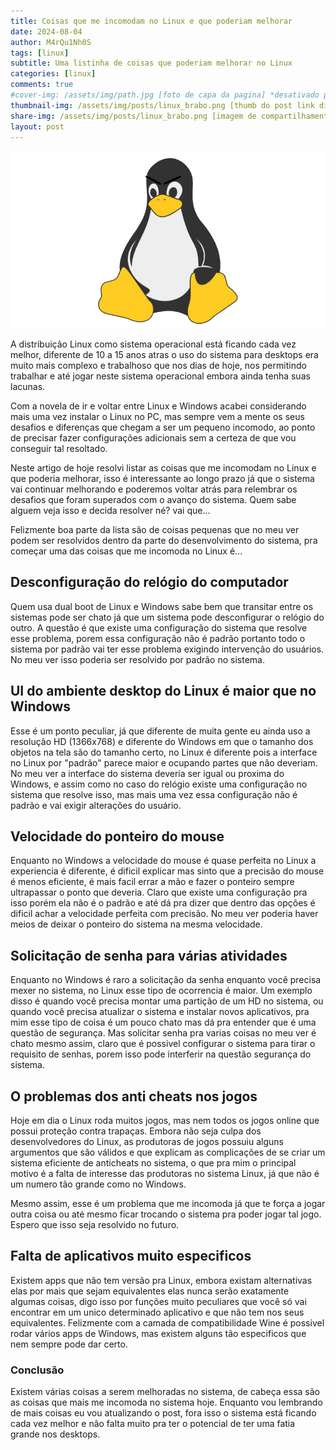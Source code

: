 ```yaml
---
title: Coisas que me incomodam no Linux e que poderiam melhorar
date: 2024-08-04
author: M4rQu1Nh0S
tags: [linux]
subtitle: Uma listinha de coisas que poderiam melhorar no Linux
categories: [linux]
comments: true
#cover-img: /assets/img/path.jpg [foto de capa da pagina] *desativado por hashtag #
thumbnail-img: /assets/img/posts/linux_brabo.png [thumb do post link direto]
share-img: /assets/img/posts/linux_brabo.png [imagem de compartilhamento link direto]
layout: post
---
```


<p align='center'><img alt='Tux com cara de bravo' src="/assets/img/posts/linux_brabo.png"/></p>
A distribuição Linux como sistema operacional está ficando cada vez melhor, diferente de 10 a 15 anos atras o uso do sistema para desktops era muito mais complexo e trabalhoso que nos dias de hoje, nos permitindo trabalhar e até jogar neste sistema operacional embora ainda tenha suas lacunas.

Com a novela de ir e voltar entre Linux e Windows acabei considerando mais uma vez instalar o Linux no PC, mas sempre vem a mente os seus desafios e diferenças que chegam a ser um pequeno incomodo, ao ponto de precisar fazer configurações adicionais sem a certeza de que vou conseguir tal resoltado.

Neste artigo de hoje resolvi listar as coisas que me incomodam no Linux e que poderia melhorar, isso é interessante ao longo prazo já que o sistema vai continuar melhorando e poderemos voltar atrás para relembrar os desafios que foram superados com o avanço do sistema. Quem sabe alguem veja isso e decida resolver né? vai que...

Felizmente boa parte da lista são de coisas pequenas que no meu ver podem ser resolvidos dentro da parte do desenvolvimento do sistema, pra começar uma das coisas que me incomoda no Linux é...

## Desconfiguração do relógio do computador
Quem usa dual boot de Linux e Windows sabe bem que transitar entre os sistemas pode ser chato já que um sistema pode desconfigurar o relógio do outro. A questão é que existe uma configuração do sistema que resolve esse problema, porem essa configuração não é padrão portanto todo o sistema por padrão vai ter esse problema exigindo intervenção do usuários. No meu ver isso poderia ser resolvido por padrão no sistema.

## UI do ambiente desktop do Linux é maior que no Windows
Esse é um ponto peculiar, já que diferente de muita gente eu ainda uso a resolução HD (1366x768) e diferente do Windows em que o tamanho dos objetos na tela são do tamanho certo, no Linux é diferente pois a interface no Linux por "padrão" parece maior e ocupando partes que não deveriam. No meu ver a interface do sistema deveria ser igual ou proxima do Windows, e assim como no caso do relógio existe uma configuração no sistema que resolve isso, mas mais uma vez essa configuração não é padrão e vai exigir alterações do usuário.

## Velocidade do ponteiro do mouse
Enquanto no Windows a velocidade do mouse é quase perfeita no Linux a experiencia é diferente, é dificil explicar mas sinto que a precisão do mouse é menos eficiente, é mais facil errar a mão e fazer o ponteiro sempre ultrapassar o ponto que deveria. Claro que existe uma configuração pra isso porém ela não é o padrão e até dá pra dizer que dentro das opções é dificil achar a velocidade perfeita com precisão. No meu ver poderia haver meios de deixar o ponteiro do sistema na mesma velocidade.

## Solicitação de senha para várias atividades
Enquanto no Windows é raro a solicitação da senha enquanto você precisa mexer no sistema, no Linux esse tipo de ocorrencia é maior. Um exemplo disso é quando você precisa montar uma partição de um HD no sistema, ou quando você precisa atualizar o sistema e instalar novos aplicativos, pra mim esse tipo de coisa é um pouco chato mas dá pra entender que é uma questão de segurança. Mas solicitar senha pra varias coisas no meu ver é chato mesmo assim, claro que é possivel configurar o sistema para tirar o requisito de senhas, porem isso pode interferir na questão segurança do sistema.

## O problemas dos anti cheats nos jogos
Hoje em dia o Linux roda muitos jogos, mas nem todos os jogos online que possui proteção contra trapaças. Embora não seja culpa dos desenvolvedores do Linux, as produtoras de jogos possuiu alguns argumentos que são válidos e que explicam as complicações de se criar um sistema eficiente de anticheats no sistema, o que pra mim o principal motivo é a falta de interesse das produtoras no sistema Linux, já que não é um numero tão grande como no Windows.

Mesmo assim, esse é um problema que me incomoda já que te força a jogar outra coisa ou até mesmo ficar trocando o sistema pra poder jogar tal jogo. Espero que isso seja resolvido no futuro.

## Falta de aplicativos muito especificos
Existem apps que não tem versão pra Linux, embora existam alternativas elas por mais que sejam equivalentes elas nunca serão exatamente algumas coisas, digo isso por funções muito peculiares que você só vai encontrar em um unico determinado aplicativo e que não tem nos seus equivalentes. Felizmente com a camada de compatibilidade Wine é possivel rodar vários apps de Windows, mas existem alguns tão especificos que nem sempre pode dar certo.

### Conclusão
Existem várias coisas a serem melhoradas no sistema, de cabeça essa são as coisas que mais me incomoda no sistema hoje. Enquanto vou lembrando de mais coisas eu vou atualizando o post, fora isso o sistema está ficando cada vez melhor e não falta muito pra ter o potencial de ter uma fatia grande nos desktops.